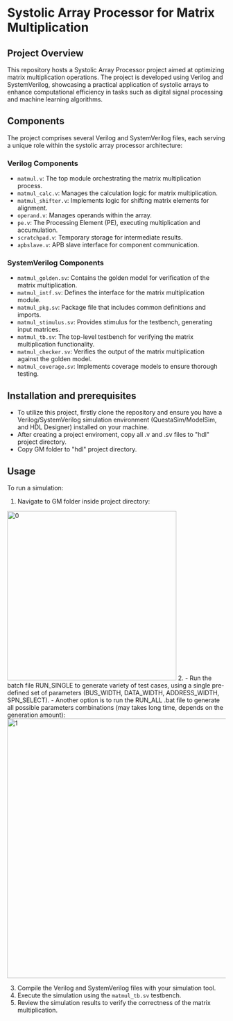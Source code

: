# Systolic Array Processor for Matrix Multiplication

## Project Overview
This repository hosts a Systolic Array Processor project aimed at optimizing matrix multiplication operations.
The project is developed using Verilog and SystemVerilog, showcasing a practical application of systolic arrays to enhance computational efficiency in tasks such as digital signal processing and machine learning algorithms.

## Components
The project comprises several Verilog and SystemVerilog files, each serving a unique role within the systolic array processor architecture:

### Verilog Components
- `matmul.v`: The top module orchestrating the matrix multiplication process.
- `matmul_calc.v`: Manages the calculation logic for matrix multiplication.
- `matmul_shifter.v`: Implements logic for shifting matrix elements for alignment.
- `operand.v`: Manages operands within the array.
- `pe.v`: The Processing Element (PE), executing multiplication and accumulation.
- `scratchpad.v`: Temporary storage for intermediate results.
- `apbslave.v`: APB slave interface for component communication.

### SystemVerilog Components
- `matmul_golden.sv`: Contains the golden model for verification of the matrix multiplication.
- `matmul_intf.sv`: Defines the interface for the matrix multiplication module.
- `matmul_pkg.sv`: Package file that includes common definitions and imports.
- `matmul_stimulus.sv`: Provides stimulus for the testbench, generating input matrices.
- `matmul_tb.sv`: The top-level testbench for verifying the matrix multiplication functionality.
- `matmul_checker.sv`: Verifies the output of the matrix multiplication against the golden model.
- `matmul_coverage.sv`: Implements coverage models to ensure thorough testing.

## Installation and prerequisites
- To utilize this project, firstly clone the repository and ensure you have a Verilog/SystemVerilog simulation environment (QuestaSim/ModelSim, and HDL Designer) installed on your machine.
- After creating a project enviroment, copy all .v and .sv files to "hdl" project directory.
- Copy GM folder to "hdl" project directory.

## Usage
To run a simulation:
1. Navigate to GM folder inside project directory:
<img width="390" alt="0" src="https://github.com/talshva/DDLS_Final_Project/assets/82408347/baeee18f-19b0-47b6-8818-d1e6e15b01a6">
2. 
- Run the batch file RUN_SINGLE to generate variety of test cases, using a single pre-defined set of parameters (BUS_WIDTH, DATA_WIDTH, ADDRESS_WIDTH, SPN_SELECT).
- Another option is to run the RUN_ALL .bat file to generate all possible parameters combinations (may takes long time, depends on the generation amount):
<img width="598" alt="1" src="https://github.com/talshva/DDLS_Final_Project/assets/82408347/38406510-c77d-46bf-8f84-bdb4381651e6">

3. Compile the Verilog and SystemVerilog files with your simulation tool.
3. Execute the simulation using the `matmul_tb.sv` testbench.
4. Review the simulation results to verify the correctness of the matrix multiplication.

